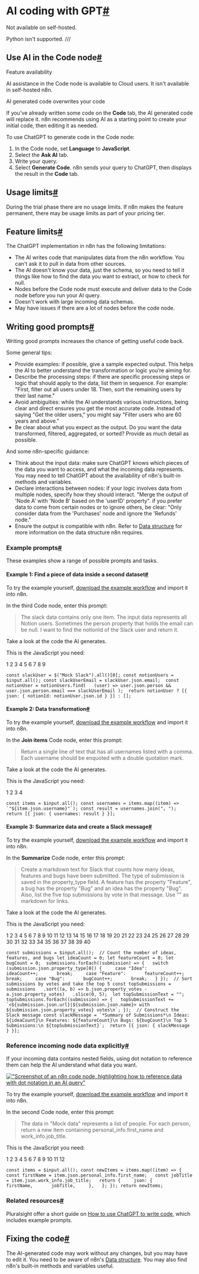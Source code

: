 [](https://github.com/n8n-io/n8n-docs/edit/main/docs/code/ai-code.md "Edit this page")

# AI coding with GPT[#](#ai-coding-with-gpt "Permanent link")

Not available on self-hosted.

Python isn't supported. ///

## Use AI in the Code node[#](#use-ai-in-the-code-node "Permanent link")

Feature availability

AI assistance in the Code node is available to Cloud users. It isn't available in self-hosted n8n.

AI generated code overwrites your code

If you've already written some code on the **Code** tab, the AI generated code will replace it. n8n recommends using AI as a starting point to create your initial code, then editing it as needed.

To use ChatGPT to generate code in the Code node:

1.  In the Code node, set **Language** to **JavaScript**.
2.  Select the **Ask AI** tab.
3.  Write your query.
4.  Select **Generate Code**. n8n sends your query to ChatGPT, then displays the result in the **Code** tab.

## Usage limits[#](#usage-limits "Permanent link")

During the trial phase there are no usage limits. If n8n makes the feature permanent, there may be usage limits as part of your pricing tier.

## Feature limits[#](#feature-limits "Permanent link")

The ChatGPT implementation in n8n has the following limitations:

*   The AI writes code that manipulates data from the n8n workflow. You can't ask it to pull in data from other sources.
*   The AI doesn't know your data, just the schema, so you need to tell it things like how to find the data you want to extract, or how to check for null.
*   Nodes before the Code node must execute and deliver data to the Code node before you run your AI query.
*   Doesn't work with large incoming data schemas.
*   May have issues if there are a lot of nodes before the code node.

## Writing good prompts[#](#writing-good-prompts "Permanent link")

Writing good prompts increases the chance of getting useful code back.

Some general tips:

*   Provide examples: if possible, give a sample expected output. This helps the AI to better understand the transformation or logic you’re aiming for.
*   Describe the processing steps: if there are specific processing steps or logic that should apply to the data, list them in sequence. For example: "First, filter out all users under 18. Then, sort the remaining users by their last name."
*   Avoid ambiguities: while the AI understands various instructions, being clear and direct ensures you get the most accurate code. Instead of saying "Get the older users," you might say "Filter users who are 60 years and above."
*   Be clear about what you expect as the output. Do you want the data transformed, filtered, aggregated, or sorted? Provide as much detail as possible.

And some n8n-specific guidance:

*   Think about the input data: make sure ChatGPT knows which pieces of the data you want to access, and what the incoming data represents. You may need to tell ChatGPT about the availability of n8n's built-in methods and variables.
*   Declare interactions between nodes: if your logic involves data from multiple nodes, specify how they should interact. "Merge the output of 'Node A' with 'Node B' based on the 'userID' property". if you prefer data to come from certain nodes or to ignore others, be clear: "Only consider data from the 'Purchases' node and ignore the 'Refunds' node."
*   Ensure the output is compatible with n8n. Refer to [Data structure](../../data/data-structure/) for more information on the data structure n8n requires.

### Example prompts[#](#example-prompts "Permanent link")

These examples show a range of possible prompts and tasks.

#### Example 1: Find a piece of data inside a second dataset[#](#example-1-find-a-piece-of-data-inside-a-second-dataset "Permanent link")

To try the example yourself, [download the example workflow](../../_workflows/ai-code/find-a-piece-of-data.json) and import it into n8n.

In the third Code node, enter this prompt:

> The slack data contains only one item. The input data represents all Notion users. Sometimes the person property that holds the email can be null. I want to find the notionId of the Slack user and return it.

Take a look at the code the AI generates.

This is the JavaScript you need:

1
2
3
4
5
6
7
8
9

`const slackUser = $("Mock Slack").all()[0]; const notionUsers = $input.all(); const slackUserEmail = slackUser.json.email;  const notionUser = notionUsers.find(   (user) => user.json.person && user.json.person.email === slackUserEmail );  return notionUser ? [{ json: { notionId: notionUser.json.id } }] : [];`

#### Example 2: Data transformation[#](#example-2-data-transformation "Permanent link")

To try the example yourself, [download the example workflow](../../_workflows/ai-code/data-transformation.json) and import it into n8n.

In the **Join items** Code node, enter this prompt:

> Return a single line of text that has all usernames listed with a comma. Each username should be enquoted with a double quotation mark.

Take a look at the code the AI generates.

This is the JavaScript you need:

1
2
3
4

``const items = $input.all(); const usernames = items.map((item) => `"${item.json.username}"`); const result = usernames.join(", "); return [{ json: { usernames: result } }];``

#### Example 3: Summarize data and create a Slack message[#](#example-3-summarize-data-and-create-a-slack-message "Permanent link")

To try the example yourself, [download the example workflow](../../_workflows/ai-code/summarize-data.json) and import it into n8n.

In the **Summarize** Code node, enter this prompt:

> Create a markdown text for Slack that counts how many ideas, features and bugs have been submitted. The type of submission is saved in the property\_type field. A feature has the property "Feature", a bug has the property "Bug" and an idea has the property "Bug". Also, list the five top submissions by vote in that message. Use "" as markdown for links.

Take a look at the code the AI generates.

This is the JavaScript you need:

 1
 2
 3
 4
 5
 6
 7
 8
 9
10
11
12
13
14
15
16
17
18
19
20
21
22
23
24
25
26
27
28
29
30
31
32
33
34
35
36
37
38
39
40

``const submissions = $input.all();  // Count the number of ideas, features, and bugs let ideaCount = 0; let featureCount = 0; let bugCount = 0;  submissions.forEach((submission) => {   switch (submission.json.property_type[0]) {     case "Idea":       ideaCount++;       break;     case "Feature":       featureCount++;       break;     case "Bug":       bugCount++;       break;   } });  // Sort submissions by votes and take the top 5 const topSubmissions = submissions   .sort((a, b) => b.json.property_votes - a.json.property_votes)   .slice(0, 5);  let topSubmissionText = ""; topSubmissions.forEach((submission) => {   topSubmissionText += `<${submission.json.url}|${submission.json.name}> with ${submission.json.property_votes} votes\n`; });  // Construct the Slack message const slackMessage = `*Summary of Submissions*\n Ideas: ${ideaCount}\n Features: ${featureCount}\n Bugs: ${bugCount}\n Top 5 Submissions:\n ${topSubmissionText}`;  return [{ json: { slackMessage } }];``

### Reference incoming node data explicitly[#](#reference-incoming-node-data-explicitly "Permanent link")

If your incoming data contains nested fields, using dot notation to reference them can help the AI understand what data you want.

[!["Screenshot of an n8n code node, highlighting how to reference data with dot notation in an AI query"](../../_images/code/ai-code/reference-data-dot-notation.png)](https://docs.n8n.io/_images/code/ai-code/reference-data-dot-notation.png)

To try the example yourself, [download the example workflow](../../_workflows/ai-code/reference-incoming-data-explicitly.json) and import it into n8n.

In the second Code node, enter this prompt:

> The data in "Mock data" represents a list of people. For each person, return a new item containing personal\_info.first\_name and work\_info.job\_title.

This is the JavaScript you need:

 1
 2
 3
 4
 5
 6
 7
 8
 9
10
11
12

`const items = $input.all(); const newItems = items.map((item) => {   const firstName = item.json.personal_info.first_name;   const jobTitle = item.json.work_info.job_title;   return {     json: {       firstName,       jobTitle,     },   }; }); return newItems;`

### Related resources[#](#related-resources "Permanent link")

Pluralsight offer a short guide on [How to use ChatGPT to write code](https://www.pluralsight.com/blog/software-development/how-use-chatgpt-programming-coding), which includes example prompts.

## Fixing the code[#](#fixing-the-code "Permanent link")

The AI-generated code may work without any changes, but you may have to edit it. You need to be aware of n8n's [Data structure](../../data/data-structure/). You may also find n8n's built-in methods and variables useful.